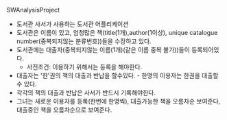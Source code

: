 SWAnalysisProject

- 도서관 사서가 사용하는 도서관 어플리케이션
- 도서관은 이름이 있고, 엄청많은 책(title(1개),author(1이상), unique catalogue number(중복되지않는 분류번호))들을 수장하고 있다.
- 도서관에는 대출자(중복되지않는 이름(1개)(같은 이름 중복 불가))들이 등록되어있다.
    - 사전조건: 이용하기 위해서는 등록을 해야한다.
- 대출자는 '한'권의 책의 대출과 반납을 할수있다. - 한명의 이용자는 한권을 대출할 수 있다.
- 각각의 책의 대출과 반납은 사서가 반드시 기록해야한다.
- 그녀는 새로운 이용자를 등록(한번에 한명씩), 대출가능한 책을 오름차순 보여준다, 대출중인 책을 오름차순으로 보여준다.
